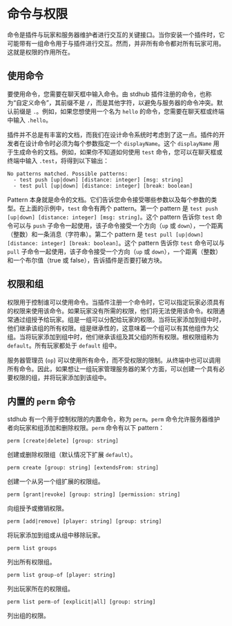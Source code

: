# 命令与权限

命令是插件与玩家和服务器维护者进行交互的关键接口。当你安装一个插件时，它可能带有一组命令用于与插件进行交互。然而，并非所有命令都对所有玩家可用。这就是权限的作用所在。

## 使用命令

要使用命令，您需要在聊天框中输入命令。由 stdhub 插件注册的命令，也称为“自定义命令”，其前缀不是 `/`，而是其他字符，以避免与服务器的命令冲突。默认前缀是 `.`。例如，如果您想使用一个名为 `hello` 的命令，您需要在聊天框或终端中输入 `.hello`。

插件并不总是有丰富的文档，而我们在设计命令系统时考虑到了这一点。插件的开发者在设计命令时必须为每个参数指定一个 `displayName`。这个 `displayName` 用于生成命令的文档。例如，如果你不知道如何使用 `test` 命令，您可以在聊天框或终端中输入 `.test`，将得到以下输出：
```
No patterns matched. Possible patterns:
  - test push [up|down] [distance: integer] [msg: string]
  - test pull [up|down] [distance: integer] [break: boolean]
```

Pattern 本身就是命令的文档。它们告诉您命令接受哪些参数以及每个参数的类型。在上面的示例中，`test` 命令有两个 pattern。第一个 pattern 是 `test push [up|down] [distance: integer] [msg: string]`。这个 pattern 告诉你 `test` 命令可以与 `push` 子命令一起使用，该子命令接受一个方向（`up` 或 `down`），一个距离（整数）和一条消息（字符串）。第二个 pattern 是 `test pull [up|down] [distance: integer] [break: boolean]`。这个 pattern 告诉你 `test` 命令可以与 `pull` 子命令一起使用，该子命令接受一个方向（`up` 或 `down`），一个距离（整数）和一个布尔值（true 或 false），告诉插件是否要打破方块。

## 权限和组

权限用于控制谁可以使用命令。当插件注册一个命令时，它可以指定玩家必须具有的权限来使用该命令。如果玩家没有所需的权限，他们将无法使用该命令。权限通常通过组授予给玩家。组是一组可以分配给玩家的权限。当将玩家添加到组中时，他们继承该组的所有权限。组是继承性的，这意味着一个组可以有其他组作为父组。当将玩家添加到组中时，他们继承该组及其父组的所有权限。根权限组称为 `default`。所有玩家都处于 `default` 组中。

服务器管理员 (`op`) 可以使用所有命令，而不受权限的限制。从终端中也可以调用所有命令。因此，如果想让一组玩家管理服务器的某个方面，可以创建一个具有必要权限的组，并将玩家添加到该组中。

## 内置的 `perm` 命令

stdhub 有一个用于控制权限的内置命令，称为 `perm`。`perm` 命令允许服务器维护者向玩家和组添加和删除权限。`perm` 命令有以下 pattern：
```
perm [create|delete] [group: string]
```
创建或删除权限组（默认情况下扩展 `default`）。

```
perm create [group: string] [extendsFrom: string]
```
创建一个从另一个组扩展的权限组。

```
perm [grant|revoke] [group: string] [permission: string]
```
向组授予或撤销权限。

```
perm [add|remove] [player: string] [group: string]
```
将玩家添加到组或从组中移除玩家。

```
perm list groups
```
列出所有权限组。

```
perm list group-of [player: string]
```
列出玩家所在的权限组。

```
perm list perm-of [explicit|all] [group: string]
```
列出组的权限。
